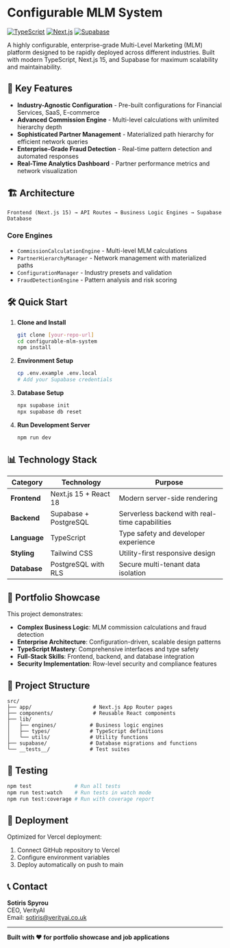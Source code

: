 # Configurable MLM System

[![TypeScript](https://img.shields.io/badge/TypeScript-007ACC?style=for-the-badge&logo=typescript&logoColor=white)](https://www.typescriptlang.org/)
[![Next.js](https://img.shields.io/badge/Next.js-000000?style=for-the-badge&logo=next.js&logoColor=white)](https://nextjs.org/)
[![Supabase](https://img.shields.io/badge/Supabase-3ECF8E?style=for-the-badge&logo=supabase&logoColor=white)](https://supabase.com/)

A highly configurable, enterprise-grade Multi-Level Marketing (MLM) platform designed to be rapidly deployed across different industries. Built with modern TypeScript, Next.js 15, and Supabase for maximum scalability and maintainability.

## 🚀 Key Features

- **Industry-Agnostic Configuration** - Pre-built configurations for Financial Services, SaaS, E-commerce
- **Advanced Commission Engine** - Multi-level calculations with unlimited hierarchy depth
- **Sophisticated Partner Management** - Materialized path hierarchy for efficient network queries
- **Enterprise-Grade Fraud Detection** - Real-time pattern detection and automated responses
- **Real-Time Analytics Dashboard** - Partner performance metrics and network visualization

## 🏗️ Architecture

```
Frontend (Next.js 15) → API Routes → Business Logic Engines → Supabase Database
```

### Core Engines
- `CommissionCalculationEngine` - Multi-level MLM calculations
- `PartnerHierarchyManager` - Network management with materialized paths
- `ConfigurationManager` - Industry presets and validation
- `FraudDetectionEngine` - Pattern analysis and risk scoring

## 🛠️ Quick Start

1. **Clone and Install**
   ```bash
   git clone [your-repo-url]
   cd configurable-mlm-system
   npm install
   ```

2. **Environment Setup**
   ```bash
   cp .env.example .env.local
   # Add your Supabase credentials
   ```

3. **Database Setup**
   ```bash
   npx supabase init
   npx supabase db reset
   ```

4. **Run Development Server**
   ```bash
   npm run dev
   ```

## 📊 Technology Stack

| Category | Technology | Purpose |
|----------|------------|---------|
| **Frontend** | Next.js 15 + React 18 | Modern server-side rendering |
| **Backend** | Supabase + PostgreSQL | Serverless backend with real-time capabilities |
| **Language** | TypeScript | Type safety and developer experience |
| **Styling** | Tailwind CSS | Utility-first responsive design |
| **Database** | PostgreSQL with RLS | Secure multi-tenant data isolation |

## 🎯 Portfolio Showcase

This project demonstrates:
- **Complex Business Logic**: MLM commission calculations and fraud detection
- **Enterprise Architecture**: Configuration-driven, scalable design patterns
- **TypeScript Mastery**: Comprehensive interfaces and type safety
- **Full-Stack Skills**: Frontend, backend, and database integration
- **Security Implementation**: Row-level security and compliance features

## 📁 Project Structure

```
src/
├── app/                    # Next.js App Router pages
├── components/             # Reusable React components
├── lib/
│   ├── engines/           # Business logic engines
│   ├── types/             # TypeScript definitions
│   └── utils/             # Utility functions
├── supabase/              # Database migrations and functions
└── __tests__/             # Test suites
```

## 🧪 Testing

```bash
npm test              # Run all tests
npm run test:watch    # Run tests in watch mode
npm run test:coverage # Run with coverage report
```

## 🚀 Deployment

Optimized for Vercel deployment:
1. Connect GitHub repository to Vercel
2. Configure environment variables
3. Deploy automatically on push to main

## 📞 Contact

**Sotiris Spyrou**  
CEO, VerityAI  
Email: sotiris@verityai.co.uk

---

**Built with ❤️ for portfolio showcase and job applications**
